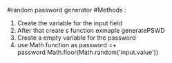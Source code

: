 #random password generator
#Methods : 
1. Create the variable for the input field
2. After that create s function exmaple generatePSWD
3. Create a empty variable for the password
4. use Math function as
    password =+ password.Math.floor(Math.random('input.value'))
